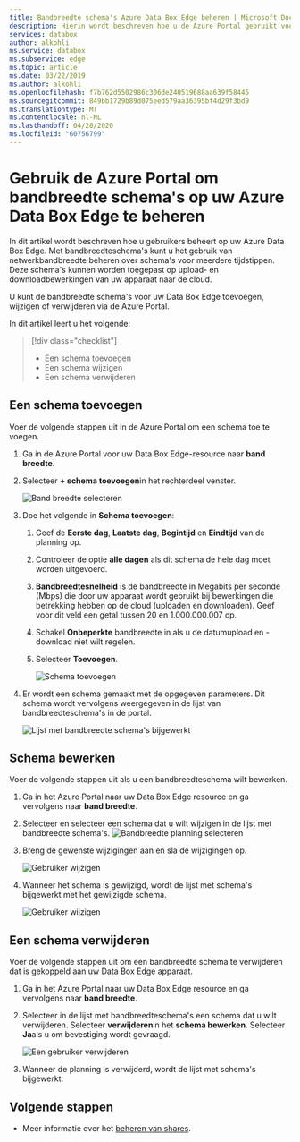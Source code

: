 ```yaml
---
title: Bandbreedte schema's Azure Data Box Edge beheren | Microsoft Docs
description: Hierin wordt beschreven hoe u de Azure Portal gebruikt voor het beheren van bandbreedte schema's op uw Azure Data Box Edge.
services: databox
author: alkohli
ms.service: databox
ms.subservice: edge
ms.topic: article
ms.date: 03/22/2019
ms.author: alkohli
ms.openlocfilehash: f7b762d5502986c306de240519688aa639f58445
ms.sourcegitcommit: 849bb1729b89d075eed579aa36395bf4d29f3bd9
ms.translationtype: MT
ms.contentlocale: nl-NL
ms.lasthandoff: 04/28/2020
ms.locfileid: "60756799"
---
```

# <a name="use-the-azure-portal-to-manage-bandwidth-schedules-on-your-azure-data-box-edge"></a>Gebruik de Azure Portal om bandbreedte schema's op uw Azure Data Box Edge te beheren  

In dit artikel wordt beschreven hoe u gebruikers beheert op uw Azure Data Box Edge. Met bandbreedteschema's kunt u het gebruik van netwerkbandbreedte beheren over schema's voor meerdere tijdstippen. Deze schema's kunnen worden toegepast op upload- en downloadbewerkingen van uw apparaat naar de cloud.

U kunt de bandbreedte schema's voor uw Data Box Edge toevoegen, wijzigen of verwijderen via de Azure Portal.

In dit artikel leert u het volgende:

> [!div class="checklist"]
> * Een schema toevoegen
> * Een schema wijzigen
> * Een schema verwijderen


## <a name="add-a-schedule"></a>Een schema toevoegen

Voer de volgende stappen uit in de Azure Portal om een schema toe te voegen.

1. Ga in de Azure Portal voor uw Data Box Edge-resource naar **band breedte**.
2. Selecteer **+ schema toevoegen**in het rechterdeel venster.

    ![Band breedte selecteren](media/data-box-edge-manage-bandwidth-schedules/add-schedule-1.png)

3. Doe het volgende in **Schema toevoegen**: 

   1. Geef de **Eerste dag**, **Laatste dag**, **Begintijd** en **Eindtijd** van de planning op.
   2. Controleer de optie **alle dagen** als dit schema de hele dag moet worden uitgevoerd.
   3. **Bandbreedtesnelheid** is de bandbreedte in Megabits per seconde (Mbps) die door uw apparaat wordt gebruikt bij bewerkingen die betrekking hebben op de cloud (uploaden en downloaden). Geef voor dit veld een getal tussen 20 en 1.000.000.007 op.
   4. Schakel **Onbeperkte** bandbreedte in als u de datumupload en -download niet wilt regelen.
   5. Selecteer **Toevoegen**.

      ![Schema toevoegen](media/data-box-edge-manage-bandwidth-schedules/add-schedule-2.png)

3. Er wordt een schema gemaakt met de opgegeven parameters. Dit schema wordt vervolgens weergegeven in de lijst van bandbreedteschema's in de portal.

    ![Lijst met bandbreedte schema's bijgewerkt](media/data-box-edge-manage-bandwidth-schedules/add-schedule-3.png)

## <a name="edit-schedule"></a>Schema bewerken

Voer de volgende stappen uit als u een bandbreedteschema wilt bewerken.

1. Ga in het Azure Portal naar uw Data Box Edge resource en ga vervolgens naar **band breedte**. 
2. Selecteer en selecteer een schema dat u wilt wijzigen in de lijst met bandbreedte schema's.
    ![Bandbreedte planning selecteren](media/data-box-edge-manage-bandwidth-schedules/modify-schedule-1.png)

3. Breng de gewenste wijzigingen aan en sla de wijzigingen op.

    ![Gebruiker wijzigen](media/data-box-edge-manage-bandwidth-schedules/modify-schedule-2.png)

4. Wanneer het schema is gewijzigd, wordt de lijst met schema's bijgewerkt met het gewijzigde schema.

    ![Gebruiker wijzigen](media/data-box-edge-manage-bandwidth-schedules/modify-schedule-3.png)


## <a name="delete-a-schedule"></a>Een schema verwijderen

Voer de volgende stappen uit om een bandbreedte schema te verwijderen dat is gekoppeld aan uw Data Box Edge apparaat.

1. Ga in het Azure Portal naar uw Data Box Edge resource en ga vervolgens naar **band breedte**.  

2. Selecteer in de lijst met bandbreedteschema's een schema dat u wilt verwijderen. Selecteer **verwijderen**in het **schema bewerken**. Selecteer **Ja**als u om bevestiging wordt gevraagd.

   ![Een gebruiker verwijderen](media/data-box-edge-manage-bandwidth-schedules/delete-schedule-2.png)

3. Wanneer de planning is verwijderd, wordt de lijst met schema's bijgewerkt.


## <a name="next-steps"></a>Volgende stappen

- Meer informatie over het [beheren van shares](data-box-edge-manage-shares.md).
